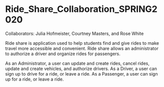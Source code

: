 # Ride_Share_Collaboration_SPRING2020
Collaborators: Julia Hofmeister, Courtney Masters, and Rose White

Ride share is application used to help students find and give rides to make travel more accessible and convenient. Ride share allows an administrator to authorize a driver and organize rides for passengers.

As an Administrator, a user can update and create rides, cancel rides, update and create vehicles, and authorize drivers.
As a Driver, a user can sign up to drive for a ride, or leave a ride.
As a Passenger, a user can sign up for a ride, or leave a ride.  
